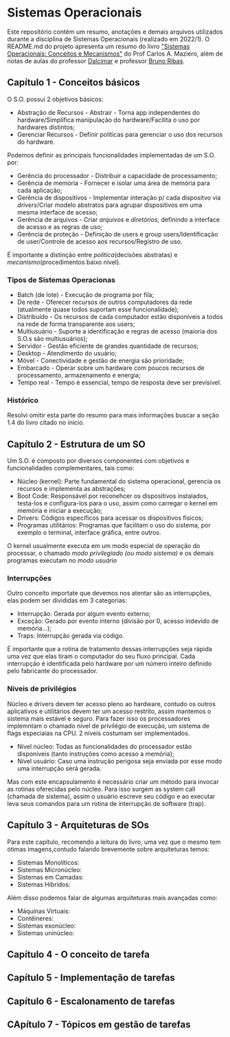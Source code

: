 # Sistemas Operacionais

Este repositório contém um resumo, anotações e demais arquivos utilizados durante a disciplina de Sistemas Operacionais (realizado em 2022/1). O README.md do projeto apresenta um resumo do livro ["Sistemas Operacionais: Conceitos e Mecanismos"](http://wiki.inf.ufpr.br/maziero/doku.php?id=socm:start) do Prof Carlos A. Maziero, além de notas de aulas do professor [Dalcimar](dalcimar.com) e professor [Bruno Ribas](https://www.brunoribas.com.br/index.html).

## Capítulo 1 - Conceitos básicos

O S.O. possui 2 objetivos básicos:

* Abstração de Recursos - Abstrair - Torna app independentes do hardware/Simplifica manipulação do hardware/Facilita o uso por hardwares distintos;
* Gerenciar Recursos - Definir políticas para gerenciar o uso dos recursos do hardware.

Podemos definir as principais funcionalidades implementadas de um S.O. por:

* Gerência do processador - Distribuir a capacidade de processamento;
* Gerência de memória - Fornecer e isolar uma área de memória para cada aplicação;
* Gerência de dispositivos - Implementar interação p/ cada dispositvo via *drivers*/Criar modelo abstratos para agrupar dispositivos em uma mesma interface de acesso;
* Gerência de arquivos - Criar *arquivos* e *diretórios*, definindo a interface de acesso e as regras de uso;
* Gerência de proteção - Definição de users e group users/Identificação de user/Controle de acesso aos recursos/Registro de uso.

É importante a distinção entre *política*(decisões abstratas) e *mecanismo*(procedimentos baixo nível).

### Tipos de Sistemas Operacionas

* Batch (de lote) - Execução de programa por fila;
* De rede - Oferecer recursos de outros computadores da rede (atualmente quase todos suportam esse funcionalidade);
* Distribuído - Os recursos de cada computador estão disponíveis a todos na rede de forma transparente aos users;
* Multiusuário - Suporte a identificação e regras de acesso (maioria dos S.O.s são multiusuários);
* Servidor - Gestão eficiente de grandes quantidade de recursos;
* Desktop - Atendimento do usuário;
* Móvel - Conectividade e gestão de energia são prioridade;
* Embarcado - Operar sobre um hardware com poucos recursos de processamento, armazenamento e energia;
* Tempo real - Tempo é essencial, tempo de resposta deve ser prevísivel.

### Histórico

Resolvi omitir esta parte do resumo para mais informações buscar a seção 1.4 do livro citado no inicio.

## Capítulo 2 - Estrutura de um SO

Um S.O. é composto por diversos componentes com objetivos e funcionalidades complementares, tais como:

* Núcleo (kernel): Parte fundamental do sistema operacional, gerencia os recursos e implementa as abstrações;
* Boot Code: Responsável por reconehcer os dispositivos instalados, testa-los e configura-los para o uso, assim como carregar o kernel em memória e iniciar a execução;
* Drivers: Códigos específicos para acessar os dispositivos físicos;
* Programas utilitários: Programas que facilitam o uso do sistema, por exemplo o terminal, interface gráfica, entre outros.

O kernel usualmente executa em um modo especial de operação do processar, o chamado *modo privilegiado (ou modo sistema)* e os demais programas executam no *modo usuário*

### Interrupções

Outro conceito importate que devemos nos atentar são as interrupções, elas podem ser divididas em 3 categorias:

* Interrupção: Gerada por algum evento externo;
* Exceção: Gerado por evento interno (divisão por 0, acesso indevido de memória...);
* Traps: Interrupção gerada via código.

É importante que a rotina de tratamento dessas interrupções seja rápida uma vez que elas tiram o computador do seu fluxo principal. Cada interrupção é identificada pelo hardware por um número inteiro definido pelo fabricante do processador.

### Níveis de privilégios

Núcleo e drivers devem ter acesso pleno ao hardware, contudo os outros aplicativos e utilitários devem ter um acesso restrito, assim mantemos o sistema mais estável e seguro. Para fazer isso os processadores implemntam o chamado nível de privilégio de execução, um sistema de flags especiaias na CPU. 2 níveis costumam ser implementados.

* Nível núcleo: Todas as funcionalidades do processador estão disponíveis (tanto instruções como acesso a memória);
* Nível usuário: Caso uma instrução perigosa seja enviada por esse modo uma interrupção será gerada.

Mas com este encapsulamento é necessário criar um método para invocar as rotinas oferecidas pelo núcleo. Para isso surgem as system call (chamada de sistema), assim o usuário escreve seu código e ao executar leva seus comandos para um rotina de interrupção de software (trap).

## Capítulo 3 - Arquiteturas de SOs

Para este capítulo, recomendo a leitura do livro, uma vez que o mesmo tem ótimas imagens,contudo falando brevemente sobre arquiteturas temos:

* Sistemas Monolíticos:
* Sistemas Micronúcleo:
* Sistemas em Camadas:
* Sistemas Híbridos:

Além disso podemos falar de algumas arquiteturas mais avançadas como:

* Máquinas Virtuais:
* Contêineres:
* Sistemas exonúcleo:
* Sistemas uninúcleo:

## Capítulo 4 - O conceito de tarefa

## Capítulo 5 - Implementação de tarefas

## Capítulo 6 - Escalonamento de tarefas

## CApítulo 7 - Tópicos em gestão de tarefas

